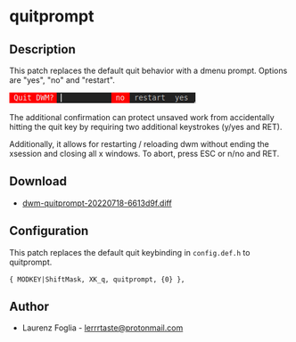 quitprompt
===========

Description
-----------
This patch replaces the default quit behavior with a dmenu prompt.
Options are "yes", "no" and "restart".

![](quitprompt.png)

The additional confirmation can protect unsaved work from accidentally hitting the quit key by requiring two additional keystrokes (y/yes and RET).

Additionally, it allows for restarting / reloading dwm without ending the xsession and closing all x windows.
To abort, press ESC or n/no and RET.

Download
--------
* [dwm-quitprompt-20220718-6613d9f.diff](dwm-quitprompt-20220718-6613d9f.diff)

Configuration
---------------------
This patch replaces the default quit keybinding in `config.def.h` to quitprompt.

	{ MODKEY|ShiftMask, XK_q, quitprompt, {0} },

Author
------
* Laurenz Foglia - <lerrrtaste@protonmail.com>
